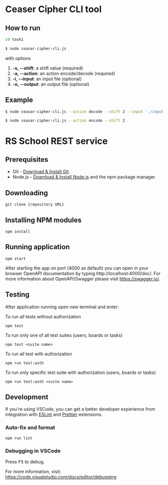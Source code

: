 # Ceaser Cipher CLI tool

## How to run

```bash
cd task1
```

```bash
$ node ceasar-cipher-cli.js
```

with options

1. **-s, --shift**: a shift value (required)
2. **-a, --action**: an action encode/decode (required)
3. **-i, --input**: an input file (optional)
4. **-o, --output**: an output file (optional)

## Example

```bash
$ node ceasar-cipher-cli.js --action decode --shift 2 --input './input.txt' --output 'output.txt'
```

```bash
$ node ceasar-cipher-cli.js --action encode --shift 2
```

# RS School REST service

## Prerequisites

- Git - [Download & Install Git](https://git-scm.com/downloads).
- Node.js - [Download & Install Node.js](https://nodejs.org/en/download/) and the npm package manager.

## Downloading

```
git clone {repository URL}
```

## Installing NPM modules

```
npm install
```

## Running application

```
npm start
```

After starting the app on port (4000 as default) you can open
in your browser OpenAPI documentation by typing http://localhost:4000/doc/.
For more information about OpenAPI/Swagger please visit https://swagger.io/.

## Testing

After application running open new terminal and enter:

To run all tests without authorization

```
npm test
```

To run only one of all test suites (users, boards or tasks)

```
npm test <suite name>
```

To run all test with authorization

```
npm run test:auth
```

To run only specific test suite with authorization (users, boards or tasks)

```
npm run test:auth <suite name>
```

## Development

If you're using VSCode, you can get a better developer experience from integration with [ESLint](https://marketplace.visualstudio.com/items?itemName=dbaeumer.vscode-eslint) and [Prettier](https://marketplace.visualstudio.com/items?itemName=esbenp.prettier-vscode) extensions.

### Auto-fix and format

```
npm run lint
```

### Debugging in VSCode

Press <kbd>F5</kbd> to debug.

For more information, visit: https://code.visualstudio.com/docs/editor/debugging
